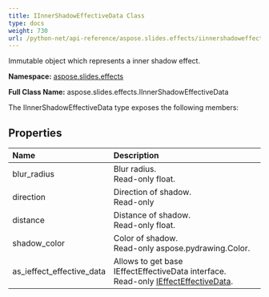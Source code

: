 ```yaml
---
title: IInnerShadowEffectiveData Class
type: docs
weight: 730
url: /python-net/api-reference/aspose.slides.effects/iinnershadoweffectivedata/
---
```


Immutable object which represents a inner shadow effect.

**Namespace:** [aspose.slides.effects](/slides/python-net/api-reference/aspose.slides.effects/)

**Full Class Name:** aspose.slides.effects.IInnerShadowEffectiveData



The IInnerShadowEffectiveData type exposes the following members:
## **Properties**
|**Name**|**Description**|
| :- | :- |
|blur_radius|Blur radius.<br/>            Read-only float.|
|direction|Direction of shadow.<br/>            Read-only|
|distance|Distance of shadow.<br/>            Read-only float.|
|shadow_color|Color of shadow.<br/>            Read-only aspose.pydrawing.Color.|
|as_ieffect_effective_data|Allows to get base IEffectEffectiveData interface.<br/>            Read-only [IEffectEffectiveData](/slides/python-net/api-reference/aspose.slides.effects/ieffecteffectivedata/).|
